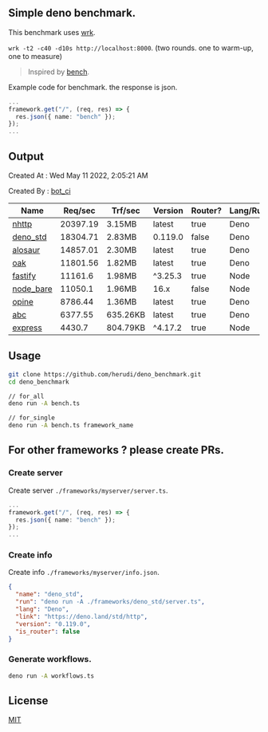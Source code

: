 ## Simple deno benchmark.
This benchmark uses [wrk](https://github.com/wg/wrk).

`wrk -t2 -c40 -d10s http://localhost:8000`. (two rounds. one to warm-up, one to measure)

> Inspired by [bench](https://github.com/denosaurs/bench).

Example code for benchmark. the response is json.
```ts
...
framework.get("/", (req, res) => {
  res.json({ name: "bench" });
});
...
```

## Output
Created At : Wed May 11 2022, 2:05:21 AM

Created By : [bot_ci](https://github.com/herudi/deno_benchmarks/commits?author=github-actions%5Bbot%5D)

|Name|Req/sec|Trf/sec|Version|Router?|Lang/Runtime|
|----|----|----|----|----|----|
|[nhttp](https://github.com/nhttp/nhttp)|20397.19|3.15MB|latest|true|Deno|
|[deno_std](https://deno.land/std/http)|18304.71|2.83MB|0.119.0|false|Deno|
|[alosaur](https://github.com/alosaur/alosaur)|14857.01|2.30MB|latest|true|Deno|
|[oak](https://github.com/oakserver/oak)|11801.56|1.82MB|latest|true|Deno|
|[fastify](https://github.com/fastify/fastify)|11161.6|1.98MB|^3.25.3|true|Node|
|[node_bare](https://nodejs.org)|11050.1|1.96MB|16.x|false|Node|
|[opine](https://github.com/cmorten/opine)|8786.44|1.36MB|latest|true|Deno|
|[abc](https://deno.land/x/abc)|6377.55|635.26KB|latest|true|Deno|
|[express](https://github.com/expressjs/express)|4430.7|804.79KB|^4.17.2|true|Node|


## Usage
```bash
git clone https://github.com/herudi/deno_benchmark.git
cd deno_benchmark

// for_all
deno run -A bench.ts

// for_single
deno run -A bench.ts framework_name
```
## For other frameworks ? please create PRs.
### Create server
Create server `./frameworks/myserver/server.ts`.
```ts
...
framework.get("/", (req, res) => {
  res.json({ name: "bench" });
});
...
```
### Create info
Create info `./frameworks/myserver/info.json`.
```json
{
  "name": "deno_std",
  "run": "deno run -A ./frameworks/deno_std/server.ts",
  "lang": "Deno",
  "link": "https://deno.land/std/http",
  "version": "0.119.0",
  "is_router": false
}
```
### Generate workflows.
```bash
deno run -A workflows.ts
```
## License

[MIT](LICENSE)

